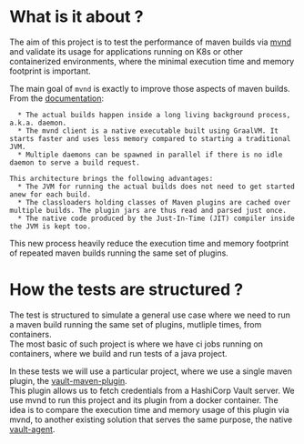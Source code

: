 # What is it about ?

The aim of this project is to test the performance of maven builds via [mvnd](https://github.com/apache/maven-mvnd) and validate its usage for applications running on K8s or other containerized environments, where the minimal execution time and memory footprint is important.

The main goal of `mvnd` is exactly to improve those aspects of maven builds. From the [documentation]():
```
  * The actual builds happen inside a long living background process, a.k.a. daemon.
  * The mvnd client is a native executable built using GraalVM. It starts faster and uses less memory compared to starting a traditional JVM.
  * Multiple daemons can be spawned in parallel if there is no idle daemon to serve a build request.

This architecture brings the following advantages:
  * The JVM for running the actual builds does not need to get started anew for each build.
  * The classloaders holding classes of Maven plugins are cached over multiple builds. The plugin jars are thus read and parsed just once.
  * The native code produced by the Just-In-Time (JIT) compiler inside the JVM is kept too.
```

This new process heavily reduce the execution time and memory footprint of repeated maven builds running the same set of plugins.

# How the tests are structured ?

The test is structured to simulate a general use case where we need to run a maven build running the same set of plugins, mutliple times, from containers.  
The most basic of such project is where we have ci jobs running on containers, where we build and run tests of a java project.

In these tests we will use a particular project, where we use a single maven plugin, the [vault-maven-plugin](https://homeofthewizard.github.io/vault-maven-plugin/).  
This plugin allows us to fetch credentials from a HashiCorp Vault server. We use mvnd to run this project and its plugin from a docker container.
The idea is to compare the execution time and memory usage of this plugin via mvnd, to another existing solution that serves the same purpose, the native [vault-agent](https://developer.hashicorp.com/vault/docs/agent-and-proxy/agent).
